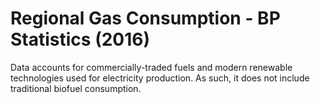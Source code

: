 # Regional Gas Consumption - BP Statistics (2016)

Data accounts for commercially-traded fuels and modern renewable technologies used for electricity production. As such, it does not include traditional biofuel consumption.